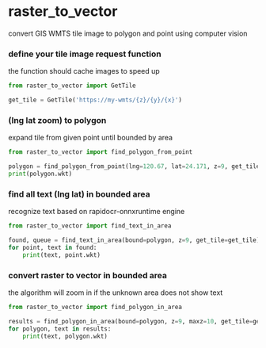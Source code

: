 # raster_to_vector
convert GIS WMTS tile image to polygon and point using computer vision

### define your tile image request function
the function should cache images to speed up
```python
from raster_to_vector import GetTile

get_tile = GetTile('https://my-wmts/{z}/{y}/{x}')
```

### (lng lat zoom) to polygon
expand tile from given point until bounded by area
```python
from raster_to_vector import find_polygon_from_point

polygon = find_polygon_from_point(lng=120.67, lat=24.171, z=9, get_tile=get_tile)
print(polygon.wkt)
```

### find all text (lng lat) in bounded area
recognize text based on rapidocr-onnxruntime engine
```python
from raster_to_vector import find_text_in_area

found, queue = find_text_in_area(bound=polygon, z=9, get_tile=get_tile)
for point, text in found:
    print(text, point.wkt)
```

### convert raster to vector in bounded area
the algorithm will zoom in if the unknown area does not show text
```python
from raster_to_vector import find_polygon_in_area

results = find_polygon_in_area(bound=polygon, z=9, maxz=10, get_tile=get_tile)
for polygon, text in results:
    print(text, polygon.wkt)
```